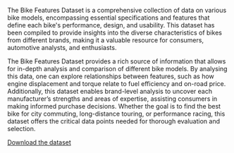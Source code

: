 The Bike Features Dataset is a comprehensive collection of data on various bike models, encompassing essential specifications and features that define each bike's
performance, design, and usability. This dataset has been compiled to provide insights into the diverse characteristics of bikes from different brands, making it a 
valuable resource for consumers, automotive analysts, and enthusiasts. 

The Bike Features Dataset provides a rich source of information that allows for in-depth analysis and comparison of different bike models. By analysing this data, 
one can explore relationships between features, such as how engine displacement and torque relate to fuel efficiency and on-road price. Additionally, this dataset 
enables brand-level analysis to uncover each manufacturer’s strengths and areas of expertise, assisting consumers in making informed purchase decisions. Whether the 
goal is to find the best bike for city commuting, long-distance touring, or performance racing, this dataset offers the critical data points needed for thorough 
evaluation and selection.

[Download the dataset](https://raw.githubusercontent.com/Athul-25/BIKE-FEATURE-ANALYSIS-USING-SQL-/refs/heads/main/Bike_Features.csv)


